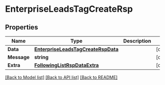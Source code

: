 # EnterpriseLeadsTagCreateRsp

## Properties

Name | Type | Description | Notes
------------ | ------------- | ------------- | -------------
**Data** | [**EnterpriseLeadsTagCreateRspData**](EnterpriseLeadsTagCreateRsp_data.md) |  | [optional] 
**Message** | **string** |  | [optional] 
**Extra** | [**FollowingListRspDataExtra**](FollowingListRsp_data_extra.md) |  | [optional] 

[[Back to Model list]](../README.md#documentation-for-models) [[Back to API list]](../README.md#documentation-for-api-endpoints) [[Back to README]](../README.md)


